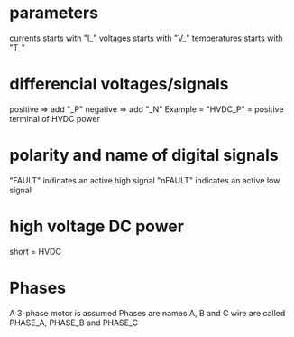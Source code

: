 # parameters
currents starts with "I_"
voltages starts with "V_"
temperatures starts with "T_"

# differencial voltages/signals
positive => add "_P"
negative => add "_N"
Example = "HVDC_P" = positive terminal of HVDC power

# polarity and name of digital signals
"FAULT" indicates an active high signal
"nFAULT" indicates an active low signal


# high voltage DC power
short = HVDC


# Phases
A 3-phase motor is assumed
Phases are names A, B and C
wire are called PHASE_A, PHASE_B and PHASE_C

